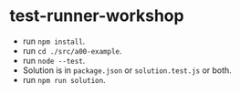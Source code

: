 # test-runner-workshop

- run `npm install`.
- run `cd ./src/a00-example`.
- run `node --test`.
- Solution is in `package.json` or `solution.test.js` or both.
- run `npm run solution`.
